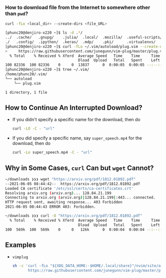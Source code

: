 

### How to download file from the Internet to somewhere other than <code>pwd</code>?
```sh
curl -fLo <local_dir> --create-dirs <file_URL>
```

```bash
[phunc20@denjiro-x220 ~]$ ls -d .*/
../  .cache/   .gnupg/    .julia/  .local/  .mozilla/  .useful-scripts/
./   .config/  .ipython/  .keras/  .mdp/    .pki/      .virtualenvs/
[phunc20@denjiro-x220 ~]$ curl -fLo ~/.vim/autoload/plug.vim --create-dirs \
>     https://raw.githubusercontent.com/junegunn/vim-plug/master/plug.vim
  % Total    % Received % Xferd  Average Speed   Time    Time     Time  Current
                                 Dload  Upload   Total   Spent    Left  Speed
100 82336  100 82336    0     0  13837      0  0:00:05  0:00:05 --:--:-- 17555
[phunc20@denjiro-x220 ~]$ tree ~/.vim/
/home/phunc20/.vim/
└── autoload
    └── plug.vim

1 directory, 1 file

```

## How to Continue An Interrupted Download?
- If you didn't specify a specific name for the download, then do
  ```bash
  curl -LO -C - "url"
  ```
- If you did specify a specific name, say `super_speech.mp4` for the download, then do
  ```bash
  curl -Lo super_speech.mp4 -C - "url"
  ```

## Why in Some Cases, `curl` Can but `wget` Cannot?
```bash
~/downloads ❯❯❯ wget "https://arxiv.org/pdf/1812.01892.pdf"
--2021-06-05 08:44:42--  https://arxiv.org/pdf/1812.01892.pdf
Loaded CA certificate '/etc/ssl/certs/ca-certificates.crt'
Resolving arxiv.org (arxiv.org)... 128.84.21.199
Connecting to arxiv.org (arxiv.org)|128.84.21.199|:443... connected.
HTTP request sent, awaiting response... 403 Forbidden
2021-06-05 08:44:43 ERROR 403: Forbidden.

~/downloads ❯❯❯ curl -O "https://arxiv.org/pdf/1812.01892.pdf"
  % Total    % Received % Xferd  Average Speed   Time    Time     Time  Current
                                 Dload  Upload   Total   Spent    Left  Speed
100  569k  100  569k    0     0   126k      0  0:00:04  0:00:04 --:--:--  143k
```


## Examples
- `vimplug`
  ```sh
  sh -c 'curl -fLo "${XDG_DATA_HOME:-$HOME/.local/share}"/nvim/site/autoload/plug.vim --create-dirs \
         https://raw.githubusercontent.com/junegunn/vim-plug/master/plug.vim'
  ```
